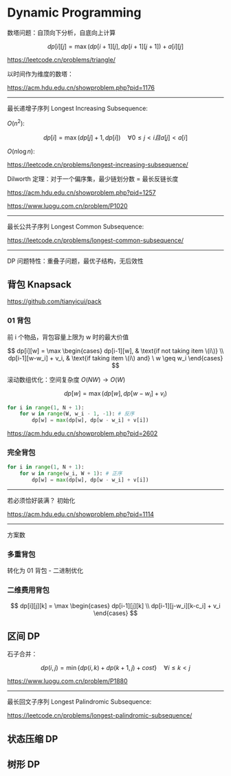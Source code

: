 # Dynamic Programming

数塔问题：自顶向下分析，自底向上计算

$$
dp[i][j] = \mathop{\max} (dp[i+1][j], dp[i+1][j+1]) + a[i][j]
$$

https://leetcode.cn/problems/triangle/

以时间作为维度的数塔：

https://acm.hdu.edu.cn/showproblem.php?pid=1176

---

最长递增子序列 Longest Increasing Subsequence:

$O(n^2)$:

$$
dp[i] = \mathop{\max}(dp[j] + 1, dp[i]) \quad {\forall} 0 ≤ j < i 且 a[j] < a[i]
$$

$O(n \log n)$:

https://leetcode.cn/problems/longest-increasing-subsequence/

Dilworth 定理：对于一个偏序集，最少链划分数 = 最长反链长度

https://acm.hdu.edu.cn/showproblem.php?pid=1257

https://www.luogu.com.cn/problem/P1020

---

最长公共子序列 Longest Common Subsequence:

https://leetcode.cn/problems/longest-common-subsequence/

---

DP 问题特性：重叠子问题，最优子结构，无后效性

## 背包 Knapsack

https://github.com/tianyicui/pack

### 01 背包

前 i 个物品，背包容量上限为 w 时的最大价值

$$
dp[i][w] = \max \begin{cases}
dp[i-1][w], & \text{if not taking item \(i\)} \\
dp[i-1][w-w_i] + v_i, & \text{if taking item \(i\) and} \ w \geq w_i
\end{cases}
$$

滚动数组优化：空间复杂度 $O(N W) \rightarrow O(W)$

$$
dp[w] = \max(dp[w], dp[w−w_i]+v_i)
$$

```python
for i in range(1, N + 1):
    for w in range(W, w_i - 1, -1): # 反序
        dp[w] = max(dp[w], dp[w - w_i] + v[i])
```

https://acm.hdu.edu.cn/showproblem.php?pid=2602

### 完全背包

```python
for i in range(1, N + 1):
    for w in range(w_i, W + 1): # 正序
        dp[w] = max(dp[w], dp[w - w_i] + v[i])
```

---

若必须恰好装满？
初始化

https://acm.hdu.edu.cn/showproblem.php?pid=1114

---

方案数

### 多重背包

转化为 01 背包 - 二进制优化

### 二维费用背包

$$
dp[i][j][k] = \max \begin{cases} dp[i-1][j][k] \\ dp[i-1][j-w_i][k-c_i] + v_i \end{cases}
$$

## 区间 DP

石子合并：

$$
dp(i,j) = \min \{ dp(i,k) + dp(k+1,j) + cost \} \quad {\forall} i ≤ k < j
$$

https://www.luogu.com.cn/problem/P1880

---

最长回文子序列 Longest Palindromic Subsequence:

https://leetcode.cn/problems/longest-palindromic-subsequence/

## 状态压缩 DP

## 树形 DP
